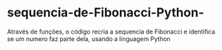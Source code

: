 # sequencia-de-Fibonacci-Python-
Através de funções, o código recria a sequencia de Fibonacci e identifica se um numero faz parte dela, usando a linguagem Python

